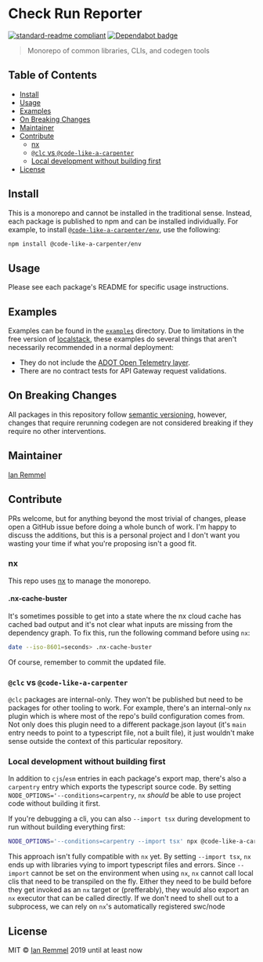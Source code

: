 # Check Run Reporter

[![standard-readme compliant](https://img.shields.io/badge/readme%20style-standard-brightgreen.svg?style=flat-square)](https://github.com/RichardLitt/standard-readme)
[![Dependabot badge](https://img.shields.io/badge/Dependabot-active-brightgreen.svg)](https://dependabot.com/)

> Monorepo of common libraries, CLIs, and codegen tools

## Table of Contents

<!-- toc -->

-   [Install](#install)
-   [Usage](#usage)
-   [Examples](#examples)
-   [On Breaking Changes](#on-breaking-changes)
-   [Maintainer](#maintainer)
-   [Contribute](#contribute)
    -   [nx](#nx)
    -   [`@clc` vs `@code-like-a-carpenter`](#clc-vs-code-like-a-carpenter)
    -   [Local development without building first](#local-development-without-building-first)
-   [License](#license)

<!-- tocstop -->

## Install

This is a monorepo and cannot be installed in the traditional sense. Instead,
each package is published to npm and can be installed individually. For example,
to install
[`@code-like-a-carpenter/env`](./packages/@code-like-a-carpenter/env), use the
following:

```sh
npm install @code-like-a-carpenter/env
```

## Usage

Please see each package's README for specific usage instructions.

## Examples

Examples can be found in the [`examples`](./examples) directory. Due to
limitations in the free version of [localstack](https://localstack.cloud/),
these examples do several things that aren't necessarily recommended in a normal
deployment:

-   They do not include the
    [ADOT Open Telemetry layer](https://aws-otel.github.io/docs/getting-started/lambda).
-   There are no contract tests for API Gateway request validations.

## On Breaking Changes

All packages in this repository follow
[semantic versioning](https://semver.org/), however, changes that require
rerunning codegen are not considered breaking if they require no other
interventions.

## Maintainer

[Ian Remmel](https://github.com/ianwremmel)

## Contribute

PRs welcome, but for anything beyond the most trivial of changes, please open a
GitHub issue before doing a whole bunch of work. I'm happy to discuss the
additions, but this is a personal project and I don't want you wasting your time
if what you're proposing isn't a good fit.

### nx

This repo uses [nx](https://nx.dev/) to manage the monorepo.

#### .nx-cache-buster

It's sometimes possible to get into a state where the nx cloud cache has cached
bad output and it's not clear what inputs are missing from the dependency graph.
To fix this, run the following command before using `nx`:

```sh
date --iso-8601=seconds> .nx-cache-buster
```

Of course, remember to commit the updated file.

### `@clc` vs `@code-like-a-carpenter`

`@clc` packages are internal-only. They won't be published but need to be
packages for other tooling to work. For example, there's an internal-only `nx`
plugin which is where most of the repo's build configuration comes from. Not
only does this plugin need to a different package.json layout (it's `main` entry
needs to point to a typescript file, not a built file), it just wouldn't make
sense outside the context of this particular repository.

### Local development without building first

In addition to `cjs`/`esm` entries in each package's export map, there's also a
`carpentry` entry which exports the typescript source code. By setting
`NODE_OPTIONS='--conditions=carpentry`, `nx` _should_ be able to use project
code without building it first.

If you're debugging a cli, you can also `--import tsx` during development to run
without building everything first:

```sh
NODE_OPTIONS='--conditions=carpentry --import tsx' npx @code-like-a-carpenter/cli
```

This approach isn't fully compatible with `nx` yet. By setting `--import tsx`,
`nx` ends up with libraries vying to import typescript files and errors. Since
`--import` cannot be set on the environment when using `nx`, `nx` cannot call
local clis that need to be transpiled on the fly. Either they need to be build
before they get invoked as an `nx` target or (prefferably), they would also
export an `nx` executor that can be called directly. If we don't need to shell
out to a subprocess, we can rely on `nx`'s automatically registered swc/node

## License

MIT &copy; [Ian Remmel](https://github.com/ianwremmel) 2019 until at least now
